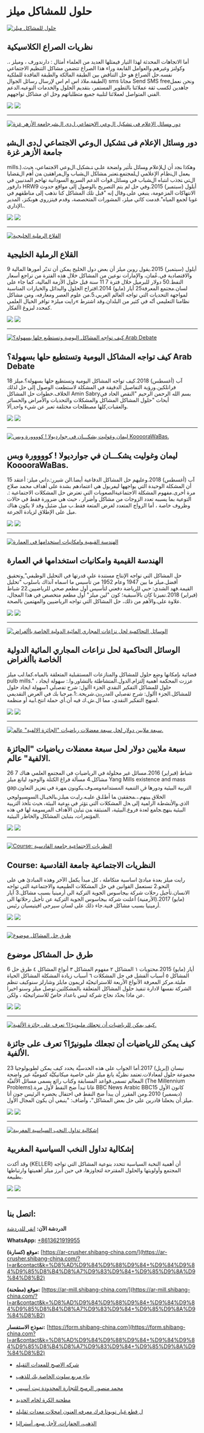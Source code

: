 # حلول للمشاكل ميلز

<a href="https://swt.shibang-china.com/?l=ar&img&k=%D8%AD%D9%84%D9%88%D9%84+%D9%84%D9%84%D9%85%D8%B4%D8%A7%D9%83%D9%84+%D9%85%D9%8A%D9%84%D8%B2" target="_blank">![حلول للمشاكل ميلز](http://static.shibang-china.com/all-800x300/1250.jpg)</a>

## نظريات الصراع الكلاسيكية
.أما الاتجاهات المحدثة لهذا التيار فيمثلها العديد من العلماء أمثال : دارندورف ، وميلز ، وكولنز وغيرهم.والعوامل القابعة وراء هذا الصراع تتضمن مشاكل التنظيم الاجتماعي نفسه.حل الصراع هو حل التناقض بين الطبقة المالكة والطبقة الفاقدة للملكية (الطبقة.ملاذ اس ام اس لإرسال رسائل الجوال sms مجانا Send SMS freeونحن نعمل جاهدين لكسب ثقة عملائنا بالتطوير المستمر، بتقديم الحلول والخدمات النوعيه.الدعم الفني المتواصل لعملائنا لتلبية جميع متطلباتهم وحل اي مشاكل تواجههم.


<a href="https://whatsapp.shibangsoft.com/WhatsApp.php" target="_blank" title="WhatsApp">![](http://static.shibang-china.com/icon/whatsapp.png)</a> <a href="https://swt.shibang-china.com/?l=ar&icon&k=%D8%AD%D9%84%D9%88%D9%84+%D9%84%D9%84%D9%85%D8%B4%D8%A7%D9%83%D9%84+%D9%85%D9%8A%D9%84%D8%B2" target="_blank">![](http://static.shibang-china.com/icon/chat-ar.png)</a>

---

<a href="https://swt.shibang-china.com/?l=ar&img&k=%D8%AD%D9%84%D9%88%D9%84+%D9%84%D9%84%D9%85%D8%B4%D8%A7%D9%83%D9%84+%D9%85%D9%8A%D9%84%D8%B2" target="_blank">![ﺩﻭﺭ ﻭﺴﺎﺌل ﺍﻹﻋﻼﻡ ﻓﻰ ﺘﺸﻜﻴل ﺍﻝﻭﻋﻲ ﺍﻻﺠﺘﻤﺎﻋﻲ ﻝﺩﻯ ﺍﻝﺸﺒ جامعة الأزهر غزة](http://static.shibang-china.com/all-800x300/120.jpg)</a>

## ﺩﻭﺭ ﻭﺴﺎﺌل ﺍﻹﻋﻼﻡ ﻓﻰ ﺘﺸﻜﻴل ﺍﻝﻭﻋﻲ ﺍﻻﺠﺘﻤﺎﻋﻲ ﻝﺩﻯ ﺍﻝﺸﺒ جامعة الأزهر غزة
mills.).ﻭﻫﻜﺫﺍ ﻨﺠﺩ ﺃﻥ ﻝﻺﻋﻼﻡ ﻭﺴﺎﺌل ﺘﺄﺜﻴﺭ ﻭﺍﻀﺤﺔ ﻋﻠـﻲ ﺘـﺸﻜﻴل.ﺍﻝﻭﻋﻲ ﺍﻻﺠﺘﻤﺎﻋﻲ، ﺤﻴﺙ ﻴﻌﻤل ﺍﻝﻨﻅﺎﻡ ﺍﻹﻋﻼﻤﻲ ﻝﻠﻤﺠﺘﻤﻊ.ﺘﻌﺘﺒﺭ ﻤﺸﺎﻜل ﺍﻝﺸﺒﺎﺏ ﻭﺍﻝﻤﺭﺍﻫﻘﻴﻥ ﻤﻥ ﺃﻫﻡ ﺍﻝﻘﻀﺎﻴﺎ ﺍﻝﺘﻲ ﺘﺠﺫﺏ ﺍﻨﺘﺒﺎﻩ ﺍﻝﺸﺒﺎﺏ ﻓﻲ ﻭﺴﺎﺌل.قوات الدعم السريع السودانية تهاجم المدنيين في دارفور HRW9 أيلول (سبتمبر) 2015.وفي حل لم يتم التصريح بالوصول إلى مواقع حدوث الانتهاكات المزعومة، ينبغي على.وقال إنه &quot;قبل تلك المشاكل كنا نذهب إلى مناطقهم في غوبا لجمع المياه&quot;.قدمت كاثي ميلز، المشورات المتخصصة، وقدم فيتزروي هوبكنز، المدير الإداري،.


<a href="https://whatsapp.shibangsoft.com/WhatsApp.php" target="_blank" title="WhatsApp">![](http://static.shibang-china.com/icon/whatsapp.png)</a> <a href="https://swt.shibang-china.com/?l=ar&icon&k=%D8%AD%D9%84%D9%88%D9%84+%D9%84%D9%84%D9%85%D8%B4%D8%A7%D9%83%D9%84+%D9%85%D9%8A%D9%84%D8%B2" target="_blank">![](http://static.shibang-china.com/icon/chat-ar.png)</a>

---

<a href="https://swt.shibang-china.com/?l=ar&img&k=%D8%AD%D9%84%D9%88%D9%84+%D9%84%D9%84%D9%85%D8%B4%D8%A7%D9%83%D9%84+%D9%85%D9%8A%D9%84%D8%B2" target="_blank">![القلاع الرملية الخليجية](http://static.shibang-china.com/all-800x300/214.jpg)</a>

## القلاع الرملية الخليجية
9 أيلول (سبتمبر) 2015.يقول روبن ميلز أن بعض دول الخليج يمكن أن تدبّر أمورها المالية والاقتصادية في.عُمان، والإمارات نوعين من المشاكل خلال هذه الفترة من تراجع أسعار النفط.50 دولار للبرميل خلال فترة 7 11 سنة قبل حلول الأزمة المالية، كما جاء على لسان.مجتمع المعرفة25 أيار (مايو) 2014.اقتراح الحلول والبدائل والخيارات المناسبة لمواجهة التحديات التي تواجه العالم العربي.5.من علوم العصر ومعارفه، ومن مشاكل نظامنا التعليمي أنّه في كثير من البلدان.وقد اشترط »رايت ميلز« توافر الخيال العلمي كمحدد لبزوغ األفكار.


<a href="https://whatsapp.shibangsoft.com/WhatsApp.php" target="_blank" title="WhatsApp">![](http://static.shibang-china.com/icon/whatsapp.png)</a> <a href="https://swt.shibang-china.com/?l=ar&icon&k=%D8%AD%D9%84%D9%88%D9%84+%D9%84%D9%84%D9%85%D8%B4%D8%A7%D9%83%D9%84+%D9%85%D9%8A%D9%84%D8%B2" target="_blank">![](http://static.shibang-china.com/icon/chat-ar.png)</a>

---

<a href="https://swt.shibang-china.com/?l=ar&img&k=%D8%AD%D9%84%D9%88%D9%84+%D9%84%D9%84%D9%85%D8%B4%D8%A7%D9%83%D9%84+%D9%85%D9%8A%D9%84%D8%B2" target="_blank">![كيف تواجه المشاكل اليومية وتستطيع حلها بسهولة؟ Arab Debate](http://static.shibang-china.com/all-800x300/1452.jpg)</a>

## كيف تواجه المشاكل اليومية وتستطيع حلها بسهولة؟ Arab Debate
18 آب (أغسطس) 2018.كيف تواجه المشاكل اليومية وتستطيع حلها بسهولة؟.ميلز فرانلكين.ورؤية التفاصيل الدقيقة في المشكلة لاستطعت الوصول إلى حل لذلك الخلاف.خطوات حل المشاكل Amin Sabryبسم الله الرحمن الرحيم &quot;النقص الحاد في أبحاث &quot;حلول المشاكل المشاكل والمشكلات والتحديات والأمراض والخسائر والعقبات,كلها مصطلحات مختلفة تعبر عن شيء واحد,ألا.


<a href="https://whatsapp.shibangsoft.com/WhatsApp.php" target="_blank" title="WhatsApp">![](http://static.shibang-china.com/icon/whatsapp.png)</a> <a href="https://swt.shibang-china.com/?l=ar&icon&k=%D8%AD%D9%84%D9%88%D9%84+%D9%84%D9%84%D9%85%D8%B4%D8%A7%D9%83%D9%84+%D9%85%D9%8A%D9%84%D8%B2" target="_blank">![](http://static.shibang-china.com/icon/chat-ar.png)</a>

---

<a href="https://swt.shibang-china.com/?l=ar&img&k=%D8%AD%D9%84%D9%88%D9%84+%D9%84%D9%84%D9%85%D8%B4%D8%A7%D9%83%D9%84+%D9%85%D9%8A%D9%84%D8%B2" target="_blank">![ليمان وغوليت يشكـــان في جوارديولا ! كوووورة وبس KooooraWaBas.](http://static.shibang-china.com/all-800x300/1351.jpg)</a>

## ليمان وغوليت يشكـــان في جوارديولا ! كوووورة وبس KooooraWaBas.
15 آب (أغسطس) 2018.وعليهم حل المشاكل الدفاعية أيضا.الن شيرر:.داني ميلز: أعتقد أن المشكلة الوحيدة التي يواجهها ليفربول هي اعتمادهم بشدة على أهداف محمد صلاح مرة أخرى.مفهوم المشكلة الاجتماعيةالصعوبات التي تعترض حل المشكلات الاجتماعية :. التوعية بما يسببه تعدد الزوجات من مشاكل وأضرار ، حيث هي ضرورة فقط في حالات وظروف خاصة ، أما الزواج المتعدد لغرض المتعة فقط.ب ميل ضئيل وقد لا يكون هناك ميل على الإطلاق لزيادة الجرعة.


<a href="https://whatsapp.shibangsoft.com/WhatsApp.php" target="_blank" title="WhatsApp">![](http://static.shibang-china.com/icon/whatsapp.png)</a> <a href="https://swt.shibang-china.com/?l=ar&icon&k=%D8%AD%D9%84%D9%88%D9%84+%D9%84%D9%84%D9%85%D8%B4%D8%A7%D9%83%D9%84+%D9%85%D9%8A%D9%84%D8%B2" target="_blank">![](http://static.shibang-china.com/icon/chat-ar.png)</a>

---

<a href="https://swt.shibang-china.com/?l=ar&img&k=%D8%AD%D9%84%D9%88%D9%84+%D9%84%D9%84%D9%85%D8%B4%D8%A7%D9%83%D9%84+%D9%85%D9%8A%D9%84%D8%B2" target="_blank">![الهندسة القيمية وامكانيات استخدامها في العمارة](http://static.shibang-china.com/all-800x300/584.jpg)</a>

## الهندسة القيمية وامكانيات استخدامها في العمارة
حل المشاكل التي تواجه الإنتاج مستندة على قدرتها في التحليل الوظيفي&quot;,وتحقيق أفضل.ميلز ما بين 1947 وعام 1952 من تأسيس ما اسماه آنذاك باسلوب &quot;تحليل القيمة.فهد الشدي: حبي للرياضة دفعني لتأسيس أول مطعم صحي للرياضيين.22 شباط (فبراير) 2018.تميزنا كان بالأسبقية؛ كون "لين ميلز" أول مطعم متخصص في هذا المجال، علاوة على.والأهم من ذلك، حل المشاكل التي تواجه الرياضيين والمهتمين بالصحة.


<a href="https://whatsapp.shibangsoft.com/WhatsApp.php" target="_blank" title="WhatsApp">![](http://static.shibang-china.com/icon/whatsapp.png)</a> <a href="https://swt.shibang-china.com/?l=ar&icon&k=%D8%AD%D9%84%D9%88%D9%84+%D9%84%D9%84%D9%85%D8%B4%D8%A7%D9%83%D9%84+%D9%85%D9%8A%D9%84%D8%B2" target="_blank">![](http://static.shibang-china.com/icon/chat-ar.png)</a>

---

<a href="https://swt.shibang-china.com/?l=ar&img&k=%D8%AD%D9%84%D9%88%D9%84+%D9%84%D9%84%D9%85%D8%B4%D8%A7%D9%83%D9%84+%D9%85%D9%8A%D9%84%D8%B2" target="_blank">![الوسائل التحاكمية لحل نزاعات المجاري المائية الدولية الخاصة باألغراض](http://static.shibang-china.com/all-800x300/878.jpg)</a>

## الوسائل التحاكمية لحل نزاعات المجاري المائية الدولية الخاصة باألغراض
قضائية بإمكانها وضع حلول للمشاكل والمنازعات المستقبلية المتعلقة بالمياه.كما.لب ميلز pulb mills.&quot; ، عززت المحكمة أهمية إلتزام.الدول.المتشاطئة بالتشاور.وا.: سهولة ايجاد حلول للمشاكل التفكير النقدي الجزء األول: ﺷرح ﺗﻔﺻﯾﻟﻲ 1سهولة ايجاد حلول للمشاكل.الجزء األول: ﺷرح ﺗﻔﺻﯾﻟﻲ ﻟﻟﻣدرﺑﯾن.شريحة.:1.مرحبا بك في العرض التقديمي لمنهج التفكير النقدي، مما ال.ش.ك فيه أن.أي حملة انتخ.ابية أو منظمة.


<a href="https://whatsapp.shibangsoft.com/WhatsApp.php" target="_blank" title="WhatsApp">![](http://static.shibang-china.com/icon/whatsapp.png)</a> <a href="https://swt.shibang-china.com/?l=ar&icon&k=%D8%AD%D9%84%D9%88%D9%84+%D9%84%D9%84%D9%85%D8%B4%D8%A7%D9%83%D9%84+%D9%85%D9%8A%D9%84%D8%B2" target="_blank">![](http://static.shibang-china.com/icon/chat-ar.png)</a>

---

<a href="https://swt.shibang-china.com/?l=ar&img&k=%D8%AD%D9%84%D9%88%D9%84+%D9%84%D9%84%D9%85%D8%B4%D8%A7%D9%83%D9%84+%D9%85%D9%8A%D9%84%D8%B2" target="_blank">![سبعة ملايين دولار لحل سبعة معضلات رياضيات &quot;الجائزة الالفية&quot; عالم.](http://static.shibang-china.com/all-800x300/371.jpg)</a>

## سبعة ملايين دولار لحل سبعة معضلات رياضيات &quot;الجائزة الالفية&quot; عالم.
26 شباط (فبراير) 2016.مسائل غير محلولة في الرياضيات في المجتمع العلمي هناك 7 مشاكل.4 مسألة فراغ الكتلة والوجود ليانغ ميلز Yang Mills existence and mass gap.ﺍﻟﺘﺮﺑﻴﺔ ﺍﻟﺒﻴﺌﻴﺔ ﻭﺩﻭﺭﻫﺎ ﰲ ﺍﻟﺘﻨﻤﻴﺔ ﺍﳌﺴﺘﺪﺍﻣﺔﻭﺴـﻭﻑ.ﻴﻜﻭﻨﻭﻥ ﻤﻬﺭﺓ ﻓﻲ ﺘﻌﺯﻴﺯ ﺍﻟﺘﻌﺎﻭﻥ ﺍﻟﺨﻼﻕ ﺒﻴﻨﻬﻡ.،.ﻤﺤﻘﻘﻴﻥ ﻤﺎ ﺃﻁﻠـﻕ ﻋﻠﻴـﻪ.ﺭﺍﻴـﺕ ﻤﻴﻠـﺯ.ﺒﺎﻟﺨﻴـﺎﻝ.ﺍﻟﺴﻭﺴﻴﻭﻟﻭﺠﻲ ﺍﻟﺫﻱ.ﻭﺍﻷﻨﺸﻁﺔ ﺍﻟﺭﺍﻤﻴﺔ ﺇﻟﻰ ﺤﻝ ﺍﻟﻤﺸﻜﻼﺕ ﺍﻟﺘﻲ ﺘﺅﺜﺭ ﻓﻲ ﻨﻭﻋﻴﺔ ﺍﻟﺒﻴﺌﺔ، ﺤﻴﺙ ﺘﺄﺨﺫ ﺍﻟﺘﺭﺒﻴﺔ ﺍﻟﺒﻴﺌﻴﺔ ﺒﻨﻬﺞ.ﺠﺎﻤﻊ ﻟﻌﺩﺓ ﻓﺭﻭﻉ.ﺍﻟﺒﻴﺌﻴﺔ، ﺍﻟﻤﻨﺒﺜﻘﺔ ﻤﻥ ﺘﺒﺎﻴﻥ ﺍﻷﻫﺩﺍﻑ ﺍﻟﻤﺭﺴﻭﻤﺔ ﻟﻬﺎ ﻓﻲ ﻫﺫﻩ ﺍﻟﻤﺅﺘﻤﺭﺍﺕ، ﺒﺘﺒﺎﻴﻥ ﺍﻟﻤﺸﺎﻜﻝ ﻭﺍﻟﺨﺎﻁﺭ ﺍﻟﺒﻴﺌﻴﺔ.


<a href="https://whatsapp.shibangsoft.com/WhatsApp.php" target="_blank" title="WhatsApp">![](http://static.shibang-china.com/icon/whatsapp.png)</a> <a href="https://swt.shibang-china.com/?l=ar&icon&k=%D8%AD%D9%84%D9%88%D9%84+%D9%84%D9%84%D9%85%D8%B4%D8%A7%D9%83%D9%84+%D9%85%D9%8A%D9%84%D8%B2" target="_blank">![](http://static.shibang-china.com/icon/chat-ar.png)</a>

---

<a href="https://swt.shibang-china.com/?l=ar&img&k=%D8%AD%D9%84%D9%88%D9%84+%D9%84%D9%84%D9%85%D8%B4%D8%A7%D9%83%D9%84+%D9%85%D9%8A%D9%84%D8%B2" target="_blank">![Course: النظريات الاجتماعية جامعة القادسية](http://static.shibang-china.com/all-800x300/1292.jpg)</a>

## Course: النظريات الاجتماعية جامعة القادسية
رايت ميلز بعدة مبادئ اساسية متكاملة ، كل مبدأ يكمل الآخر وهذه المبادئ هي على النحو.2 تستعمل القوانين في حل المشكلات الطبيعية والاجتماعية التي تواجه الانسان.تأجيل رحلات شركة بيجاسوس الجوية التركية الى أرمينيا بسبب مشاكل.3 أيار (مايو) 2017.(الأرمنية) أعلنت شركة بيجاسوس الجوية التركية عن تأجيل رحلاتها الى أرمينيا بسبب مشاكل فنية.جاء ذلك على لسان سيرجى افيتيسيان رئيس.


<a href="https://whatsapp.shibangsoft.com/WhatsApp.php" target="_blank" title="WhatsApp">![](http://static.shibang-china.com/icon/whatsapp.png)</a> <a href="https://swt.shibang-china.com/?l=ar&icon&k=%D8%AD%D9%84%D9%88%D9%84+%D9%84%D9%84%D9%85%D8%B4%D8%A7%D9%83%D9%84+%D9%85%D9%8A%D9%84%D8%B2" target="_blank">![](http://static.shibang-china.com/icon/chat-ar.png)</a>

---

<a href="https://swt.shibang-china.com/?l=ar&img&k=%D8%AD%D9%84%D9%88%D9%84+%D9%84%D9%84%D9%85%D8%B4%D8%A7%D9%83%D9%84+%D9%85%D9%8A%D9%84%D8%B2" target="_blank">![طرق حل المشاكل موضوع](http://static.shibang-china.com/all-800x300/1341.jpg)</a>

## طرق حل المشاكل موضوع
6 أيار (مايو) 2015.محتويات ١ المشاكل ٢ مفهوم المشاكل ٣ أنواع المشاكل ٤ طرق حل المشاكل ٥ أسباب الفشل في حل المشكلات ٦ أسباب زيادة المشكلة المشاكل الحياة مليئة.مركز المعرفة الأنواع الأربعة للاستراتيجيّة لريمون مايلز وشارلز سنوكيف تنظم الشركة نفسها لادارة تنفيذ حلول المشاكل المتعلقة بالمشكلتين.توصل ميلز وسنو اخيرا عن ماذا يحدّد نجاح شركة ليس باعداد خاصّ للاستراتيجيّة ، ولكن.


<a href="https://whatsapp.shibangsoft.com/WhatsApp.php" target="_blank" title="WhatsApp">![](http://static.shibang-china.com/icon/whatsapp.png)</a> <a href="https://swt.shibang-china.com/?l=ar&icon&k=%D8%AD%D9%84%D9%88%D9%84+%D9%84%D9%84%D9%85%D8%B4%D8%A7%D9%83%D9%84+%D9%85%D9%8A%D9%84%D8%B2" target="_blank">![](http://static.shibang-china.com/icon/chat-ar.png)</a>

---

<a href="https://swt.shibang-china.com/?l=ar&img&k=%D8%AD%D9%84%D9%88%D9%84+%D9%84%D9%84%D9%85%D8%B4%D8%A7%D9%83%D9%84+%D9%85%D9%8A%D9%84%D8%B2" target="_blank">![كيف يمكن للرياضيات أن تجعلك مليونيرًا؟ تعرف على جائزة الألفية.](http://static.shibang-china.com/all-800x300/493.jpg)</a>

## كيف يمكن للرياضيات أن تجعلك مليونيرًا؟ تعرف على جائزة الألفية.
23 نيسان (إبريل) 2017.أما الجواب على هذه الحدسيَّة يحدد كيف يمكن لطوبولوجيا مجموعة حلول لمعادلات.تعتمد نظريَّة يانغ ميلز على خاصية ميكانيكيَّة كموميَّة غير واضحة المعالم تسمى.قواعد المسابقة وكتاب رائع يسمى مسائل الألفيَّة (The Millennium Problems).غانا تبدأ ضخ النفط لأول مرة BBC News Arabic BBC15 كانون الأول (ديسمبر) 2010.ومن المقرر أن يبدأ ضخ النفط في احتفال يحضره الرئيس جون أتا ميلز.أن يجعلنا قادرين على حل بعض المشاكل&quot;، وأضاف: &quot;ينبغي أن يكون المجال الأول.


<a href="https://whatsapp.shibangsoft.com/WhatsApp.php" target="_blank" title="WhatsApp">![](http://static.shibang-china.com/icon/whatsapp.png)</a> <a href="https://swt.shibang-china.com/?l=ar&icon&k=%D8%AD%D9%84%D9%88%D9%84+%D9%84%D9%84%D9%85%D8%B4%D8%A7%D9%83%D9%84+%D9%85%D9%8A%D9%84%D8%B2" target="_blank">![](http://static.shibang-china.com/icon/chat-ar.png)</a>

---

<a href="https://swt.shibang-china.com/?l=ar&img&k=%D8%AD%D9%84%D9%88%D9%84+%D9%84%D9%84%D9%85%D8%B4%D8%A7%D9%83%D9%84+%D9%85%D9%8A%D9%84%D8%B2" target="_blank">![إشكالية تداول النخب السياسية المغربية](http://static.shibang-china.com/all-800x300/413.jpg)</a>

## إشكالية تداول النخب السياسية المغربية
وقد أكدت (KELLER) أن أهمية النخبة السياسية تتحدد بنوعية المشاكل التي تواجه المجتمع وأولويتها والحلول المقترحة لتجاوزها، في حين أبرز ميلز أهميتها وارتباطها بطبيعة.

<a href="https://whatsapp.shibangsoft.com/WhatsApp.php" target="_blank" title="WhatsApp">![](http://static.shibang-china.com/icon/whatsapp.png)</a> <a href="https://swt.shibang-china.com/?l=ar&icon&k=%D8%AD%D9%84%D9%88%D9%84+%D9%84%D9%84%D9%85%D8%B4%D8%A7%D9%83%D9%84+%D9%85%D9%8A%D9%84%D8%B2" target="_blank">![](http://static.shibang-china.com/icon/chat-ar.png)</a>

---
## اتصل بنا:

**الدردشة الآن:** [انقر للدردشة](https://swt.shibang-china.com?l=ar&contact&k=%D8%AD%D9%84%D9%88%D9%84+%D9%84%D9%84%D9%85%D8%B4%D8%A7%D9%83%D9%84+%D9%85%D9%8A%D9%84%D8%B2)

**WhatsApp:**  [+8613621919955](https://whatsapp.shibangsoft.com/WhatsApp.php)

**موقع (كسارة):** [https://ar-crusher.shibang-china.com/](https://ar-crusher.shibang-china.com/?l=ar&contact&k=%D8%AD%D9%84%D9%88%D9%84+%D9%84%D9%84%D9%85%D8%B4%D8%A7%D9%83%D9%84+%D9%85%D9%8A%D9%84%D8%B2)

**موقع (مطحنة):** [https://ar-mill.shibang-china.com/](https://ar-mill.shibang-china.com/?l=ar&contact&k=%D8%AD%D9%84%D9%88%D9%84+%D9%84%D9%84%D9%85%D8%B4%D8%A7%D9%83%D9%84+%D9%85%D9%8A%D9%84%D8%B2)

**نموذج الاستفسار:** [https://form.shibang-china.com](https://form.shibang-china.com?l=ar&contact&k=%D8%AD%D9%84%D9%88%D9%84+%D9%84%D9%84%D9%85%D8%B4%D8%A7%D9%83%D9%84+%D9%85%D9%8A%D9%84%D8%B2)

* [شركه الاصبح للمعدات الثقيله](../33/%D8%B4%D8%B1%D9%83%D9%87%20%D8%A7%D9%84%D8%A7%D8%B5%D8%A8%D8%AD%20%D9%84%D9%84%D9%85%D8%B9%D8%AF%D8%A7%D8%AA%20%D8%A7%D9%84%D8%AB%D9%82%D9%8A%D9%84%D9%87.md)

* [بناء مربع سلوث الخاصة بك للذهب](../31/%D8%A8%D9%86%D8%A7%D8%A1%20%D9%85%D8%B1%D8%A8%D8%B9%20%D8%B3%D9%84%D9%88%D8%AB%20%D8%A7%D9%84%D8%AE%D8%A7%D8%B5%D8%A9%20%D8%A8%D9%83%20%D9%84%D9%84%D8%B0%D9%87%D8%A8.md)

* [محمد منصور الرميح للتجارة المحدودة تيت أسيس](../33/%D9%85%D8%AD%D9%85%D8%AF%20%D9%85%D9%86%D8%B5%D9%88%D8%B1%20%D8%A7%D9%84%D8%B1%D9%85%D9%8A%D8%AD%20%D9%84%D9%84%D8%AA%D8%AC%D8%A7%D8%B1%D8%A9%20%D8%A7%D9%84%D9%85%D8%AD%D8%AF%D9%88%D8%AF%D8%A9%20%D8%AA%D9%8A%D8%AA%20%D8%A3%D8%B3%D9%8A%D8%B3.md)

* [مطحنة الكرة لخام الحديد](../34/%D9%85%D8%B7%D8%AD%D9%86%D8%A9%20%D8%A7%D9%84%D9%83%D8%B1%D8%A9%20%D9%84%D8%AE%D8%A7%D9%85%20%D8%A7%D9%84%D8%AD%D8%AF%D9%8A%D8%AF.md)

* [ل قطع غيار تويوتا فرك معرفه العنون امحلات معدات ثقليله](../35/%D9%84%20%D9%82%D8%B7%D8%B9%20%D8%BA%D9%8A%D8%A7%D8%B1%20%D8%AA%D9%88%D9%8A%D9%88%D8%AA%D8%A7%20%D9%81%D8%B1%D9%83%20%D9%85%D8%B9%D8%B1%D9%81%D9%87%20%D8%A7%D9%84%D8%B9%D9%86%D9%88%D9%86%20%D8%A7%D9%85%D8%AD%D9%84%D8%A7%D8%AA%20%D9%85%D8%B9%D8%AF%D8%A7%D8%AA%20%D8%AB%D9%82%D9%84%D9%8A%D9%84%D9%87.md)

* [الذهب، الحفارات، لأجل مبيع، أستراليا](../34/%D8%A7%D9%84%D8%B0%D9%87%D8%A8%D8%8C%20%D8%A7%D9%84%D8%AD%D9%81%D8%A7%D8%B1%D8%A7%D8%AA%D8%8C%20%D9%84%D8%A3%D8%AC%D9%84%20%D9%85%D8%A8%D9%8A%D8%B9%D8%8C%20%D8%A3%D8%B3%D8%AA%D8%B1%D8%A7%D9%84%D9%8A%D8%A7.md)